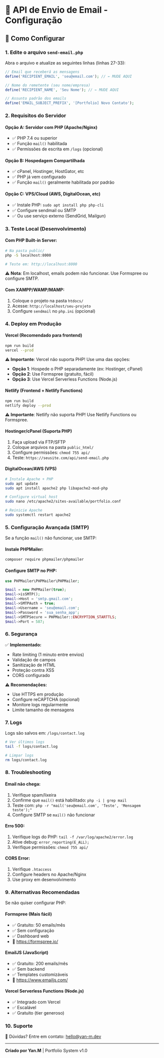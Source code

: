 # 📧 API de Envio de Email - Configuração

## 🚀 Como Configurar

### 1. Edite o arquivo `send-email.php`

Abra o arquivo e atualize as seguintes linhas (linhas 27-33):

```php
// Email que receberá as mensagens
define('RECIPIENT_EMAIL', 'seu@email.com'); // ← MUDE AQUI

// Nome do remetente (seu nome/empresa)
define('RECIPIENT_NAME', 'Seu Nome'); // ← MUDE AQUI

// Assunto padrão dos emails
define('EMAIL_SUBJECT_PREFIX', '[Portfolio] Novo Contato');
```

### 2. Requisitos do Servidor

#### **Opção A: Servidor com PHP (Apache/Nginx)**
- ✅ PHP 7.4 ou superior
- ✅ Função `mail()` habilitada
- ✅ Permissões de escrita em `/logs` (opcional)

#### **Opção B: Hospedagem Compartilhada**
- ✅ cPanel, Hostinger, HostGator, etc
- ✅ PHP já vem configurado
- ✅ Função `mail()` geralmente habilitada por padrão

#### **Opção C: VPS/Cloud (AWS, DigitalOcean, etc)**
- ✅ Instale PHP: `sudo apt install php php-cli`
- ✅ Configure sendmail ou SMTP
- ✅ Ou use serviço externo (SendGrid, Mailgun)

### 3. Teste Local (Desenvolvimento)

#### **Com PHP Built-in Server:**
```bash
# Na pasta public/
php -S localhost:8000

# Teste em: http://localhost:8000
```

⚠️ **Nota**: Em localhost, emails podem não funcionar. Use Formspree ou configure SMTP.

#### **Com XAMPP/WAMP/MAMP:**
1. Coloque o projeto na pasta `htdocs/`
2. Acesse: `http://localhost/seu-projeto`
3. Configure `sendmail` no `php.ini` (opcional)

### 4. Deploy em Produção

#### **Vercel** (Recomendado para frontend)
```bash
npm run build
vercel --prod
```

⚠️ **Importante**: Vercel não suporta PHP! Use uma das opções:
- **Opção 1**: Hospede o PHP separadamente (ex: Hostinger, cPanel)
- **Opção 2**: Use Formspree (gratuito, fácil)
- **Opção 3**: Use Vercel Serverless Functions (Node.js)

#### **Netlify** (Frontend + Netlify Functions)
```bash
npm run build
netlify deploy --prod
```

⚠️ **Importante**: Netlify não suporta PHP! Use Netlify Functions ou Formspree.

#### **Hostinger/cPanel** (Suporta PHP)
1. Faça upload via FTP/SFTP
2. Coloque arquivos na pasta `public_html/`
3. Configure permissões: `chmod 755 api/`
4. Teste: `https://seusite.com/api/send-email.php`

#### **DigitalOcean/AWS** (VPS)
```bash
# Instale Apache + PHP
sudo apt update
sudo apt install apache2 php libapache2-mod-php

# Configure virtual host
sudo nano /etc/apache2/sites-available/portfolio.conf

# Reinicie Apache
sudo systemctl restart apache2
```

### 5. Configuração Avançada (SMTP)

Se a função `mail()` não funcionar, use SMTP:

#### **Instale PHPMailer:**
```bash
composer require phpmailer/phpmailer
```

#### **Configure SMTP no PHP:**
```php
use PHPMailer\PHPMailer\PHPMailer;

$mail = new PHPMailer(true);
$mail->isSMTP();
$mail->Host = 'smtp.gmail.com';
$mail->SMTPAuth = true;
$mail->Username = 'seu@email.com';
$mail->Password = 'sua_senha_app';
$mail->SMTPSecure = PHPMailer::ENCRYPTION_STARTTLS;
$mail->Port = 587;
```

### 6. Segurança

✅ **Implementado:**
- Rate limiting (1 minuto entre envios)
- Validação de campos
- Sanitização de HTML
- Proteção contra XSS
- CORS configurado

⚠️ **Recomendações:**
- Use HTTPS em produção
- Configure reCAPTCHA (opcional)
- Monitore logs regularmente
- Limite tamanho de mensagens

### 7. Logs

Logs são salvos em: `/logs/contact.log`

```bash
# Ver últimos logs
tail -f logs/contact.log

# Limpar logs
rm logs/contact.log
```

### 8. Troubleshooting

#### **Email não chega:**
1. Verifique spam/lixeira
2. Confirme que `mail()` está habilitado: `php -i | grep mail`
3. Teste com: `php -r "mail('seu@email.com', 'Teste', 'Mensagem teste');"`
4. Configure SMTP se `mail()` não funcionar

#### **Erro 500:**
1. Verifique logs do PHP: `tail -f /var/log/apache2/error.log`
2. Ative debug: `error_reporting(E_ALL);`
3. Verifique permissões: `chmod 755 api/`

#### **CORS Error:**
1. Verifique `.htaccess`
2. Configure headers no Apache/Nginx
3. Use proxy em desenvolvimento

### 9. Alternativas Recomendadas

Se não quiser configurar PHP:

#### **Formspree** (Mais fácil)
- ✅ Gratuito: 50 emails/mês
- ✅ Sem configuração
- ✅ Dashboard web
- 🔗 https://formspree.io/

#### **EmailJS** (JavaScript)
- ✅ Gratuito: 200 emails/mês
- ✅ Sem backend
- ✅ Templates customizáveis
- 🔗 https://www.emailjs.com/

#### **Vercel Serverless Functions** (Node.js)
- ✅ Integrado com Vercel
- ✅ Escalável
- ✅ Gratuito (tier generoso)

### 10. Suporte

📧 Dúvidas? Entre em contato: hello@yan-m.dev

---

**Criado por Yan.M** | Portfolio System v1.0

